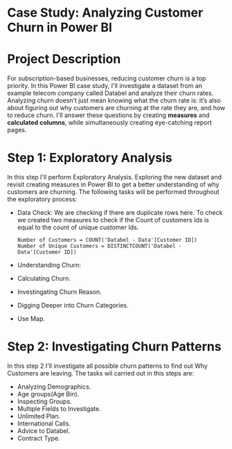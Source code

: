 # Case Study: Analyzing Customer Churn in Power BI

# **Project Description**

For subscription-based businesses, reducing customer churn is a top priority. In this Power BI case study, I'll investigate a dataset from an example telecom company called Databel and analyze their churn rates. Analyzing churn doesn’t just mean knowing what the churn rate is: it’s also about figuring out why customers are churning at the rate they are, and how to reduce churn. I'll answer these questions by creating **measures** and **calculated columns**, while simultaneously creating eye-catching report pages.


# **Step 1: Exploratory Analysis**
In this step I'll perform Exploratory Analysis. Exploring the new dataset and revisit creating measures in Power BI to get a better understanding of why customers are churning. The following tasks will be performed throughout the exploratory process: 
- Data Check:
We are checking if there are duplicate rows here. 
To check we created two measures to check if the Count of customers Ids is equal to the count of unique customer Ids.   

    `Number of Customers = COUNT('Databel - Data'[Customer ID])`  
    `Number of Unique Customers = DISTINCTCOUNT('Databel - Data'[Customer ID])` 
- Understanding Churn:

- Calculating Churn. 
- Investingating Churn Reason. 
- Digging Deeper into Churn Categories. 
- Use Map. 

# **Step 2: Investigating Churn Patterns**
In this step 2 I'll investigate all possible churn patterns to find out Why Customers are leaving. 
The tasks wil carried out in this steps are: 
- Analyzing Demographics. 
- Age groups(Age Bin).
- Inspecting Groups.
- Multiple Fields to Investigate. 
- Unlimited Plan. 
- International Calls. 
- Advice to Databel. 
- Contract Type. 
